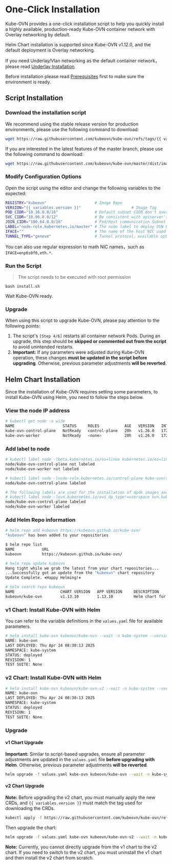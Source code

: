 # One-Click Installation

Kube-OVN provides a one-click installation script to help you quickly install a highly available,
production-ready Kube-OVN container network with Overlay networking by default.

Helm Chart installation is supported since Kube-OVN v1.12.0, and the default deployment is Overlay networking.

If you need Underlay/Vlan networking as the default container network，please read [Underlay Installation](./underlay.en.md)

Before installation please read [Prerequisites](./prepare.en.md) first to make sure the environment is ready.

## Script Installation

### Download the installation script

We recommend using the stable release version for production environments, please use the following command to download:

```bash
wget https://raw.githubusercontent.com/kubeovn/kube-ovn/refs/tags/{{ variables.version }}/dist/images/install.sh
```

If you are interested in the latest features of the master branch, please use the following command to download:

```bash
wget https://raw.githubusercontent.com/kubeovn/kube-ovn/master/dist/images/install.sh
```

### Modify Configuration Options

Open the script using the editor and change the following variables to the expected:

```bash
REGISTRY="kubeovn"                     # Image Repo 
VERSION="{{ variables.version }}"                      # Image Tag
POD_CIDR="10.16.0.0/16"                # Default subnet CIDR don't overlay with SVC/NODE/JOIN CIDR
SVC_CIDR="10.96.0.0/12"                # Be consistent with apiserver's service-cluster-ip-range
JOIN_CIDR="100.64.0.0/16"              # Pod/Host communication Subnet CIDR, don't overlay with SVC/NODE/POD CIDR
LABEL="node-role.kubernetes.io/master" # The node label to deploy OVN DB
IFACE=""                               # The name of the host NIC used by the container network, or if empty use the NIC that host Node IP in Kubernetes
TUNNEL_TYPE="geneve"                   # Tunnel protocol，available options: geneve, vxlan or stt. stt requires compilation of ovs kernel module
```

You can also use regular expression to math NIC names，such as `IFACE=enp6s0f0,eth.*`.

### Run the Script

> The script needs to be executed with root permission

`bash install.sh`

Wait Kube-OVN ready.

### Upgrade

When using this script to upgrade Kube-OVN, please pay attention to the following points:

1. The script's `[Step 4/6]` restarts all container network Pods. During an upgrade, this step should be **skipped or commented out from the script** to avoid unintended restarts.
2. **Important:** If any parameters were adjusted during Kube-OVN operation, these changes **must be updated in the script before upgrading**. Otherwise, previous parameter adjustments **will be reverted**.

## Helm Chart Installation

Since the installation of Kube-OVN requires setting some parameters, to install Kube-OVN using Helm, you need to follow the steps below.

### View the node IP address

```bash
# kubectl get node -o wide
NAME                     STATUS     ROLES           AGE   VERSION   INTERNAL-IP   EXTERNAL-IP   OS-IMAGE             KERNEL-VERSION      CONTAINER-RUNTIME
kube-ovn-control-plane   NotReady   control-plane   20h   v1.26.0   172.18.0.3    <none>        Ubuntu 22.04.1 LTS   5.10.104-linuxkit   containerd://1.6.9
kube-ovn-worker          NotReady   <none>          20h   v1.26.0   172.18.0.2    <none>        Ubuntu 22.04.1 LTS   5.10.104-linuxkit   containerd://1.6.9
```

### Add label to node

```bash
# kubectl label node -lbeta.kubernetes.io/os=linux kubernetes.io/os=linux --overwrite
node/kube-ovn-control-plane not labeled
node/kube-ovn-worker not labeled

# kubectl label node -lnode-role.kubernetes.io/control-plane kube-ovn/role=master --overwrite
node/kube-ovn-control-plane labeled

# The following labels are used for the installation of dpdk images and can be ignored in non-dpdk cases
# kubectl label node -lovn.kubernetes.io/ovs_dp_type!=userspace ovn.kubernetes.io/ovs_dp_type=kernel --overwrite
node/kube-ovn-control-plane labeled
node/kube-ovn-worker labeled
```

### Add Helm Repo information

```bash
# helm repo add kubeovn https://kubeovn.github.io/kube-ovn/
"kubeovn" has been added to your repositories

$ helm repo list
NAME            URL
kubeovn         https://kubeovn.github.io/kube-ovn/

# helm repo update kubeovn
Hang tight while we grab the latest from your chart repositories...
...Successfully got an update from the "kubeovn" chart repository
Update Complete. ⎈Happy Helming!⎈

# helm search repo kubeovn
NAME                    CHART VERSION   APP VERSION     DESCRIPTION
kubeovn/kube-ovn        v1.13.10        1.13.10         Helm chart for Kube-OVN
```

### v1 Chart: Install Kube-OVN with Helm

You can refer to the variable definitions in the `values.yaml` file for available parameters.

```bash
# helm install kube-ovn kubeovn/kube-ovn --wait -n kube-system --version {{ variables.version }}
NAME: kube-ovn
LAST DEPLOYED: Thu Apr 24 08:30:13 2025
NAMESPACE: kube-system
STATUS: deployed
REVISION: 1
TEST SUITE: None
```

### v2 Chart: Install Kube-OVN with Helm

```bash
# helm install kube-ovn kubeovn/kube-ovn-v2 --wait -n kube-system --version {{ variables.version }}
NAME: kube-ovn
LAST DEPLOYED: Thu Apr 24 08:30:13 2025
NAMESPACE: kube-system
STATUS: deployed
REVISION: 1
TEST SUITE: None
```

### Upgrade

#### v1 Chart Upgrade

**Important:** Similar to script-based upgrades, ensure all parameter adjustments are updated in the `values.yaml` file **before upgrading with Helm**. Otherwise, previous parameter adjustments **will be reverted**.

```bash
helm upgrade -f values.yaml kube-ovn kubeovn/kube-ovn --wait -n kube-system --version {{ variables.version }}
```

#### v2 Chart Upgrade

**Note:** Before upgrading the v2 chart, you must manually apply the new CRDs, and `{{ variables.version }}` must match the tag used for downloading the CRDs.

```bash
kubectl apply -f https://raw.githubusercontent.com/kubeovn/kube-ovn/refs/tags/{{ variables.version }}/charts/kube-ovn-v2/crds/kube-ovn-crd.yaml
```

Then upgrade the chart:

```bash
helm upgrade -f values.yaml kube-ovn kubeovn/kube-ovn-v2 --wait -n kube-system --version {{ variables.version }}
```

**Note:** Currently, you cannot directly upgrade from the v1 chart to the v2 chart. If you need to switch to the v2 chart, you must uninstall the v1 chart and then install the v2 chart from scratch.
